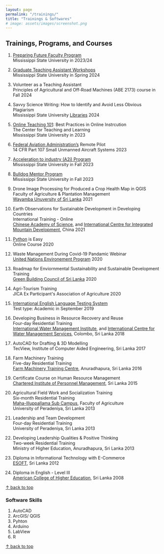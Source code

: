 ```yaml
---
layout: page
permalink: "/trainings/"
title: "Trainings & Softwares"
# image: assets/images/screenshot.png
---
```


## Trainings, Programs, and Courses

1. [Preparing Future Faculty Program](https://www.ctl.msstate.edu/communities-practice/preparing-future-faculty)<br>
Mississippi State University in 2023/24

1. [Graduate Teaching Assistant Workshops](https://www.grad.msstate.edu/funding-tuition/assistantships/grad-assistantship-teaching-workshop)<br>
Mississippi State University in Spring 2024

1. Volunteer as a Teaching Assistant<br>
Principles of Agricultural and Off-Road Machines (ABE 2173) course in Fall 2024

1. Savvy Science Writing: How to Identify and Avoid Less Obvious Plagiarism<br>
Mississippi State University [Libraries](https://www.library.msstate.edu/) 2024

1. [Online Teaching 101](https://www.ctl.msstate.edu/communities-practice/online-teaching-101): Best Practices in Online Instrcution<br>
The Center for Teaching and Learning<br>
Mississippi State University in 2023

1. [Federal Aviation Administration’s](https://www.faa.gov/) Remote Pilot<br>
14 CFR Part 107 Small Unmanned Aircraft Systems 2023

1. [Acceleration to industry (A2i) Program](https://www.grad.msstate.edu/students/graduate-student-development/a2i)<br>
Mississippi State University in Fall 2023

1. [Bulldog Mentor Program](https://www.career.msstate.edu/bulldog-mentor-program/)<br>
Mississippi State University in Fall 2023

1. Drone Image Processing for Produced a Crop Health Map in QGIS<br>
Faculty of Agriculture & Plantation Management<br>
[Wayamba Unuversity of Sri Lanka](https://www.wyb.ac.lk/) 2021

1. Earth Observations for Sustainable Development in Developing Countries<br>
International Training - Online<br>
[Chinese Academy of Science](https://english.cas.cn/), and [International Centre for Integrated Mountain Development](https://www.icimod.org/), China 2021

1. [Python](https://www.pirple.com/) is Easy<br>
Online Course 2020

1. Waste Management During Covid-19 Pandamic Webinar<br>
[United Nations Environement Program](https://www.unep.org/) 2020

1. Roadmap for Enviornmental Sustainability and Sustainable Development Training<br>
[Green Building Council of Sri Lanka](https://www.srilankagbc.org/) 2020

1. Agri-Tourism Training<br>
JICA Ex Participant's Association of Agriculture 2020

1. [International English Language Testing System](https://ielts.org/)<br>
Test type: Academic in September 2019

1. Developing Business in Resource Recovery and Reuse<br>
Four-day Residential Training<br>
[International Water Management Institute](https://www.iwmi.cgiar.org/), and [International Centre for Water Management Services](https://www.cewas.org/), Colombo, Sri Lanka 2018

1. AutoCAD for Drafting & 3D Modelling<br>
TecView, Institute of Computer Aided Engineering, Sri Lanka 2017

1. Farm Machinery Training<br>
Five-day Residential Training<br>
[Farm Machinery Training Centre](https://doa.gov.lk/etc-training-fmtc/), Anuradhapura, Sri Lanka 2016

1. Certificate Course on Human Resource Management<br>
[Chartered Institute of Personnel Management](https://www.cipmlk.org/), Sri Lanka 2015

1. Agricultural Field Work and Socialization Training<br>
Six-month Residential Training<br>
[Maha-Illuppallama Sub Campus](https://agri.pdn.ac.lk/mi/), Faculty of Agriculture<br>
University of Peradeniya, Sri Lanka 2013

1. Leadership and Team Development<br>
Four-day Residential Training<br>
University of Peradeniya, Sri Lanka 2013

1. Developing Leadership Qualities & Positive Thinking<br>
Two-week Residential Training<br>
Ministry of Higher Education, Anuradhapura, Sri Lanka 2013

1. Diploma in Informational Technology with E-Commerce<br>
[ESOFT](https://esoft.lk/), Sri Lanka 2012

1. Diploma in English - Level III<br>
[American College of Higher Education](https://americancollege.lk/), Sri Lanka 2008<br>

[↑ back to top](#top)

### Software Skills

1. AutoCAD
1. ArcGIS/ QGIS
1. Pyhton
1. Arduino
1. LabView
1. R

[↑ back to top](#top)